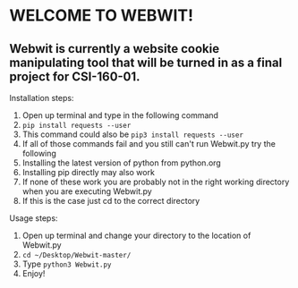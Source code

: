# WELCOME TO WEBWIT!

## Webwit is currently a website cookie manipulating tool that will be turned in as a final project for CSI-160-01.

Installation steps:
1. Open up terminal and type in the following command
2. ```pip install requests --user```
3. This command could also be ```pip3 install requests --user```
4. If all of those commands fail and you still can't run Webwit.py try the following
5. Installing the latest version of python from python.org
6. Installing pip directly may also work
7. If none of these work you are probably not in the right working directory when you are executing Webwit.py
8. If this is the case just cd to the correct directory

Usage steps:
1. Open up terminal and change your directory to the location of Webwit.py
2. ```cd ~/Desktop/Webwit-master/```
3. Type ```python3 Webwit.py```
4. Enjoy!
